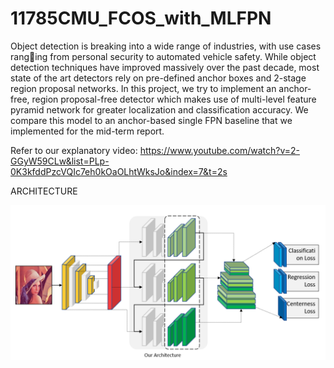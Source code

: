 # 11785CMU_FCOS_with_MLFPN
Object detection is breaking into a wide range of industries, with use cases ranging from personal security to automated vehicle safety. While object detection
techniques have improved massively over the past decade, most state of the art detectors rely on pre-defined anchor boxes and 2-stage region proposal networks. In this project, we try to implement an anchor-free, region proposal-free detector which makes use of multi-level feature pyramid network for greater localization
and classification accuracy. We compare this model to an anchor-based single FPN baseline that we implemented for the mid-term report.

Refer to our explanatory video:
https://www.youtube.com/watch?v=2-GGyW59CLw&list=PLp-0K3kfddPzcVQIc7eh0kOaOLhtWksJo&index=7&t=2s

ARCHITECTURE

![---](FCOS_MLFPN_Architecture.png)

